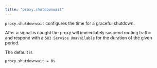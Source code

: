 ```yaml
---
title: "proxy.shutdownwait"
---
```


`proxy.shutdownwait` configures the time for a graceful shutdown.

After a signal is caught the proxy will immediately suspend
routing traffic and respond with a `503 Service Unavailable`
for the duration of the given period.

The default is

    proxy.shutdownwait = 0s
